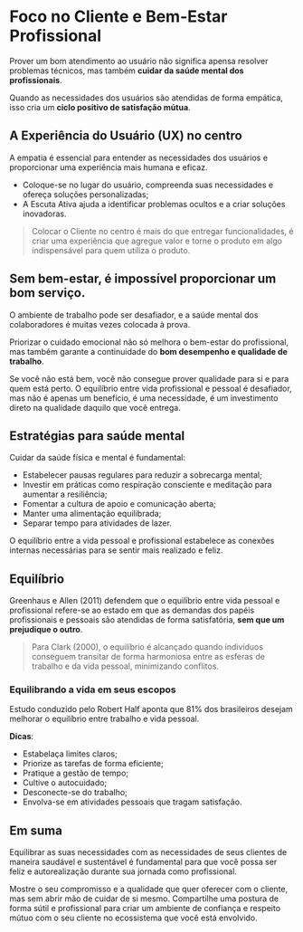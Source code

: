 # Foco no Cliente e Bem-Estar Profissional

Prover um bom atendimento ao usuário não significa apensa resolver problemas
técnicos, mas também **cuidar da saúde mental dos profissionais**.

Quando as necessidades dos usuários são atendidas de forma empática, isso cria
um **ciclo positivo de satisfação mútua**.

## A Experiência do Usuário (UX) no centro

A empatia é essencial para entender as necessidades dos usuários e proporcionar
uma experiência mais humana e eficaz.

- Coloque-se no lugar do usuário, compreenda suas necessidades e ofereça
soluções personalizadas;
- A Escuta Ativa ajuda a identificar problemas ocultos e a criar soluções
inovadoras.

> Colocar o Cliente no centro é mais do que entregar funcionalidades, é criar
uma experiência que agregue valor e torne o produto em algo indispensável para
quem utiliza o produto.

## Sem bem-estar, é impossível proporcionar um bom serviço.

O ambiente de trabalho pode ser desafiador, e a saúde mental dos colaboradores é
muitas vezes colocada à prova.

Priorizar o cuidado emocional não só melhora o bem-estar do profissional, mas
também garante a continuidade do **bom desempenho e qualidade de trabalho**.

Se você não está bem, você não consegue prover qualidade para si e para quem
está perto. O equilíbrio entre vida profissional e pessoal é desafiador, mas não
é apenas um benefício, é uma necessidade, é um investimento direto na qualidade
daquilo que você entrega.

## Estratégias para saúde mental

Cuidar da saúde física e mental é fundamental:

- Estabelecer pausas regulares para reduzir a sobrecarga mental;
- Investir em práticas como respiração consciente e meditação para aumentar a
resiliência;
- Fomentar a cultura de apoio e comunicação aberta;
- Manter uma alimentação equilibrada;
- Separar tempo para atividades de lazer.

O equilíbrio entre a vida pessoal e profissional estabelece as conexões internas
necessárias para se sentir mais realizado e feliz.

## Equilíbrio

Greenhaus e Allen (2011) defendem que o equilíbrio entre vida pessoal e
profissional refere-se ao estado em que as demandas dos papéis profissionais e
pessoais são atendidas de forma satisfatória, **sem que um prejudique o outro**.

> Para Clark (2000), o equilíbrio é alcançado quando indivíduos conseguem
transitar de forma harmoniosa entre as esferas de trabalho e da vida pessoal,
minimizando conflitos.

### Equilibrando a vida em seus escopos

Estudo conduzido pelo Robert Half aponta que 81% dos brasileiros desejam
melhorar o equilíbrio entre trabalho e vida pessoal.

**Dicas**:

- Estabelaça limites claros;
- Priorize as tarefas de forma eficiente;
- Pratique a gestão de tempo;
- Cultive o autocuidado;
- Desconecte-se do trabalho;
- Envolva-se em atividades pessoais que tragam satisfação.

## Em suma

Equilibrar as suas necessidades com as necessidades de seus clientes de maneira
saudável e sustentável é fundamental para que você possa ser feliz e
autorealização durante sua jornada como profissional.

Mostre o seu compromisso e a qualidade que quer oferecer com o cliente, mas sem
abrir mão de cuidar de si mesmo. Compartilhe uma postura de forma sútil e
profissional para criar um ambiente de confiança e respeito mútuo com o seu
cliente no ecossistema que você está envolvido.